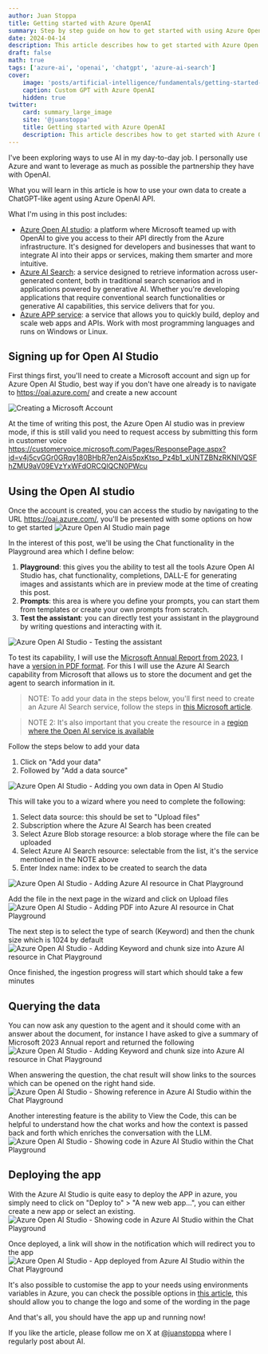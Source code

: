 ```yaml
---
author: Juan Stoppa
title: Getting started with Azure OpenAI
summary: Step by step guide on how to get started with using Azure Open AI and build ChatGPT like apps.
date: 2024-04-14
description: This article describes how to get started with Azure Open AI and build ChatGPT like apps.
draft: false
math: true
tags: ['azure-ai', 'openai', 'chatgpt', 'azure-ai-search']
cover:
    image: 'posts/artificial-intelligence/fundamentals/getting-started-with-azure-openai/azure-ai-open-ai.png'
    caption: Custom GPT with Azure OpenAI
    hidden: true
twitter:
    card: summary_large_image
    site: '@juanstoppa'
    title: Getting started with Azure OpenAI
    description: This article describes how to get started with Azure Open AI and build ChatGPT like apps.
---
```


I've been exploring ways to use AI in my day-to-day job. I personally use Azure and want to leverage as much as possible the partnership they have with OpenAI.

What you will learn in this article is how to use your own data to create a ChatGPT-like agent using Azure OpenAI API.

What I'm using in this post includes:

-   [Azure Open AI studio](https://oai.azure.com/): a platform where Microsoft teamed up with OpenAI to give you access to their API directly from the Azure infrastructure. It's designed for developers and businesses that want to integrate AI into their apps or services, making them smarter and more intuitive.
-   [Azure AI Search](https://azure.microsoft.com/en-gb/products/ai-services/ai-search): a service designed to retrieve information across user-generated content, both in traditional search scenarios and in applications powered by generative AI. Whether you're developing applications that require conventional search functionalities or generative AI capabilities, this service delivers that for you.
-   [Azure APP service](https://azure.microsoft.com/en-gb/products/app-service): a service that allows you to quickly build, deploy and scale web apps and APIs. Work with most programming languages and runs on Windows or Linux.

## Signing up for Open AI Studio

First things first, you'll need to create a Microsoft account and sign up for Azure Open AI Studio, best way if you don't have one already is to navigate to https://oai.azure.com/ and create a new account

![Creating a Microsoft Account](/posts/artificial-intelligence/fundamentals/getting-started-with-azure-openai/sign-up-for-microsoft-account.png)

At the time of writing this post, the Azure Open AI studio was in preview mode, if this is still valid you need to request access by submitting this form in customer voice https://customervoice.microsoft.com/Pages/ResponsePage.aspx?id=v4j5cvGGr0GRqy180BHbR7en2Ais5pxKtso_Pz4b1_xUNTZBNzRKNlVQSFhZMU9aV09EVzYxWFdORCQlQCN0PWcu

## Using the Open AI studio

Once the account is created, you can access the studio by navigating to the URL https://oai.azure.com/, you'll be presented with some options on how to get started
![Azure Open AI Studio main page](/posts/artificial-intelligence/fundamentals/getting-started-with-azure-openai/azure-open-ai-studio-main-page.png)

In the interest of this post, we'll be using the Chat functionality in the Playground area which I define below:

1. **Playground**: this gives you the ability to test all the tools Azure Open AI Studio has, chat functionality, completions, DALL-E for generating images and assistants which are in preview mode at the time of creating this post.
2. **Prompts**: this area is where you define your prompts, you can start them from templates or create your own prompts from scratch.
3. **Test the assistant**: you can directly test your assistant in the playground by writing questions and interacting with it.

![Azure Open AI Studio - Testing the assistant](/posts/artificial-intelligence/fundamentals/getting-started-with-azure-openai/azure-open-ai-studio-chat-playground.png)

To test its capability, I will use the [Microsoft Annual Report from 2023](https://view.officeapps.live.com/op/view.aspx?src=https%3A%2F%2Fc.s-microsoft.com%2Fen-us%2FCMSFiles%2F2023_Annual_Report.docx%3Fversion%3Ddfd6ff7f-0999-881d-bedf-c6d9dadab40b&wdOrigin=BROWSELINK), I have a [version in PDF format](/posts/artificial-intelligence/fundamentals/getting-started-with-azure-openai/Microsoft_2023_Annual_Report.pdf). For this I will use the Azure AI Search capability from Microsoft that allows us to store the document and get the agent to search information in it.

> NOTE: To add your data in the steps below, you'll first need to create an Azure AI Search service, follow the steps in [this Microsoft article](https://learn.microsoft.com/en-us/azure/search/search-create-service-portal).

> NOTE 2: It's also important that you create the resource in a [region where the Open AI service is available](https://learn.microsoft.com/en-us/azure/ai-services/openai/concepts/use-your-data?tabs=ai-search#regional-availability-and-model-support)

Follow the steps below to add your data

1. Click on "Add your data"
2. Followed by "Add a data source"

![Azure Open AI Studio - Adding you own data in Open AI Studio](/posts/artificial-intelligence/fundamentals/getting-started-with-azure-openai/adding-your-data-in-azure-open-ai-studio.png)

This will take you to a wizard where you need to complete the following:

1. Select data source: this should be set to "Upload files"
2. Subscription where the Azure AI Search has been created
3. Select Azure Blob storage resource: a blob storage where the file can be uploaded
4. Select Azure AI Search resource: selectable from the list, it's the service mentioned in the NOTE above
5. Enter Index name: index to be created to search the data

![Azure Open AI Studio - Adding Azure AI resource in Chat Playground](/posts/artificial-intelligence/fundamentals/getting-started-with-azure-openai/adding-azure-ai-to-azure-open-ai-chat-playground.png)

Add the file in the next page in the wizard and click on Upload files
![Azure Open AI Studio - Adding PDF into Azure AI resource in Chat Playground](/posts/artificial-intelligence/fundamentals/getting-started-with-azure-openai/adding-pdf-azure-open-ai-chat-playground.png)

The next step is to select the type of search (Keyword) and then the chunk size which is 1024 by default
![Azure Open AI Studio - Adding Keyword and chunk size into Azure AI resource in Chat Playground](/posts/artificial-intelligence/fundamentals/getting-started-with-azure-openai/adding-your-data-azure-open-ai-keyword-size.png)

Once finished, the ingestion progress will start which should take a few minutes

## Querying the data

You can now ask any question to the agent and it should come with an answer about the document, for instance I have asked to give a summary of Microsoft 2023 Annual report and returned the following
![Azure Open AI Studio - Adding Keyword and chunk size into Azure AI resource in Chat Playground](/posts/artificial-intelligence/fundamentals/getting-started-with-azure-openai/querying-data-in-auzre-open-ai-studio.png)

When answering the question, the chat result will show links to the sources which can be opened on the right hand side.
![Azure Open AI Studio - Showing reference in Azure AI Studio within the Chat Playground](/posts/artificial-intelligence/fundamentals/getting-started-with-azure-openai/showing-references-in-azure-open-ai-studio.png)

Another interesting feature is the ability to View the Code, this can be helpful to understand how the chat works and how the context is passed back and forth which enriches the conversation with the LLM.
![Azure Open AI Studio - Showing code in Azure AI Studio within the Chat Playground](/posts/artificial-intelligence/fundamentals/getting-started-with-azure-openai/showing-code-azure-ai-studio-open-ai-chat-playground.png)

## Deploying the app

With the Azure AI Studio is quite easy to deploy the APP in azure, you simply need to click on "Deploy to" > "A new web app...", you can either create a new app or select an existing.
![Azure Open AI Studio - Showing code in Azure AI Studio within the Chat Playground](/posts/artificial-intelligence/fundamentals/getting-started-with-azure-openai/deploying-app-from-azure-ai-studio.png)

Once deployed, a link will show in the notification which will redirect you to the app
![Azure Open AI Studio - App deployed from Azure AI Studio within the Chat Playground](/posts/artificial-intelligence/fundamentals/getting-started-with-azure-openai/app-deployed-to-azure-from-azure-open-ai-studio.png)

It's also possible to customise the app to your needs using environments variables in Azure, you can check the possible options in [this article](https://github.com/microsoft/sample-app-aoai-chatGPT/tree/ea7a94a7979fc62f56ffac553401d483ff6d807e?tab=readme-ov-file#environment-variables), this should allow you to change the logo and some of the wording in the page

And that's all, you should have the app up and running now!

If you like the article, please follow me on X at [@juanstoppa](https://twitter.com/juanstoppa) where I regularly post about AI.

